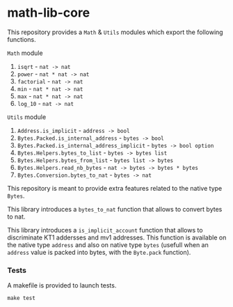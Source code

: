 # math-lib-core

This repository provides a `Math` & `Utils` modules which export the following functions.

`Math` module
1. `isqrt`     - `nat -> nat`
2. `power`     - `nat * nat -> nat`
3. `factorial` - `nat -> nat`
4. `min`       - `nat * nat -> nat`
5. `max`       - `nat * nat -> nat`
6. `log_10`    - `nat -> nat`

`Utils` module
1. `Address.is_implicit`                       - `address -> bool`
2. `Bytes.Packed.is_internal_address`          - `bytes -> bool`
3. `Bytes.Packed.is_internal_address_implicit` - `bytes -> bool option`
4. `Bytes.Helpers.bytes_to_list`               - `bytes -> bytes list`
5. `Bytes.Helpers.bytes_from_list`             - `bytes list -> bytes`
6. `Bytes.Helpers.read_nb_bytes`               - `nat -> bytes -> bytes * bytes`
7. `Bytes.Conversion.bytes_to_nat`             - `bytes -> nat`


This repository is meant to provide extra features related to the native type `Bytes`.

This library introduces a `bytes_to_nat` function that allows to convert bytes to nat. 

This library introduces a `is_implicit_account` function that allows to discriminate 
KT1 addersses and mv1 addresses. This function is available on the native type 
`address` and also on native type `bytes` 
(usefull when an `address` value is packed into bytes, with the `Byte.pack` function).

### Tests

A makefile is provided to launch tests.
```
make test
```